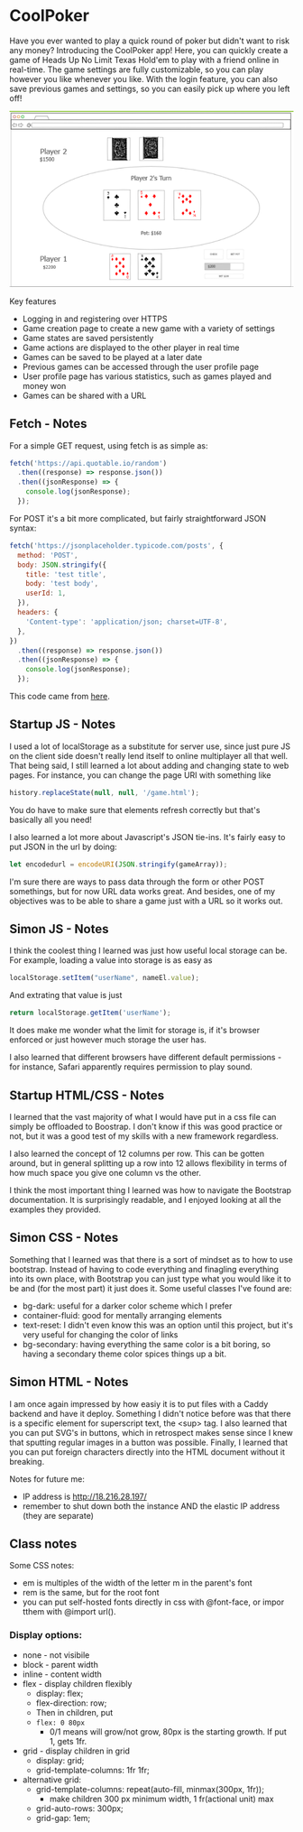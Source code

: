 # CoolPoker

Have you ever wanted to play a quick round of poker but didn't want to risk any money? Introducing the CoolPoker app! Here, you can quickly create a game of Heads Up No Limit Texas Hold'em to play with a friend online in real-time. The game settings are fully customizable, so you can play however you like whenever you like.  With the login feature, you can also save previous games and settings, so you can easily pick up where you left off!

![myimage](startUpSpec/pagemockup.png)

Key features

- Logging in and registering over HTTPS
- Game creation page to create a new game with a variety of settings
- Game states are saved persistently
- Game actions are displayed to the other player in real time
- Games can be saved to be played at a later date
- Previous games can be accessed through the user profile page
- User profile page has various statistics, such as games played and money won
- Games can be shared with a URL


## Fetch - Notes

For a simple GET request, using fetch is as simple as:

```javascript
fetch('https://api.quotable.io/random')
  .then((response) => response.json())
  .then((jsonResponse) => {
    console.log(jsonResponse);
  });
```

For POST it's a bit more complicated, but fairly straightforward JSON syntax:

```javascript
fetch('https://jsonplaceholder.typicode.com/posts', {
  method: 'POST',
  body: JSON.stringify({
    title: 'test title',
    body: 'test body',
    userId: 1,
  }),
  headers: {
    'Content-type': 'application/json; charset=UTF-8',
  },
})
  .then((response) => response.json())
  .then((jsonResponse) => {
    console.log(jsonResponse);
  });
```

This code came from [here](https://github.com/webprogramming260/.github/blob/main/profile/webServices/fetch/fetch.md).

## Startup JS - Notes

I used a lot of localStorage as a substitute for server use, since just pure JS on the client side doesn't really lend itself to online multiplayer all that well. That being said, I still learned a lot about adding and changing state to web pages. For instance, you can change the page URI with something like 

```javascript
history.replaceState(null, null, '/game.html');
```

You do have to make sure that elements refresh correctly but that's basically all you need!

I also learned a lot more about Javascript's JSON tie-ins. It's fairly easy to put JSON in the url by doing:

```javascript
let encodedurl = encodeURI(JSON.stringify(gameArray));
```

I'm sure there are ways to pass data through the form or other POST somethings, but for now URL data works great. And besides, one of my objectives was to be able to share a game just with a URL so it works out.

## Simon JS - Notes

I think the coolest thing I learned was just how useful local storage can be. For example, loading a value into storage is as easy as
```javascript
localStorage.setItem("userName", nameEl.value);
```
And extrating that value is just
```javascript
return localStorage.getItem('userName');
```
It does make me wonder what the limit for storage is, if it's browser enforced or just however much storage the user has.

I also learned that different browsers have different default permissions - for instance, Safari apparently requires permission to play sound. 


## Startup HTML/CSS - Notes

I learned that the vast majority of what I would have put in a css file can simply be offloaded to Boostrap. I don't know if this was good practice or not, but it was a good test of my skills with a new framework regardless. 

I also learned the concept of 12 columns per row. This can be gotten around, but in general splitting up a row into 12 allows flexibility in terms of how much space you give one column vs the other.

I think the most important thing I learned was how to navigate the Bootstrap documentation. It is surprisingly readable, and I enjoyed looking at all the examples they provided.

## Simon CSS - Notes

Something that I learned was that there is a sort of mindset as to how to use bootstrap. Instead of having to code everything and finagling everything into its own place, with Bootstrap you can just type what you would like it to be and (for the most part) it just does it. Some useful classes I've found are:

- bg-dark: useful for a darker color scheme which I prefer
- container-fluid: good for mentally arranging elements
- text-reset: I didn't even know this was an option until this project, but it's very useful for changing the color of links
- bg-secondary: having everything the same color is a bit boring, so having a secondary theme color spices things up a bit.


## Simon HTML - Notes

I am once again impressed by how easiy it is to put files with a Caddy backend and have it deploy. Something I didn't notice before was that there is a specific element for superscript text, the \<sup\> tag. I also learned that you can put SVG's in buttons, which in retrospect makes sense since I knew that sputting regular images in a button was possible. Finally, I learned that you can put foreign characters directly into the HTML document without it breaking.

Notes for future me:
- IP address is http://18.216.28.197/
- remember to shut down both the instance AND the elastic IP address (they are separate)


## Class notes

Some CSS notes:

- em is multiples of the width of the letter m in the parent's font
- rem is the same, but for the root font
- you can put self-hosted fonts directly in css with @font-face, or impor tthem with @import url().

### Display options:
- none - not visibile
- block - parent width
- inline - content width
- flex - display children flexibly
	- display: flex;
	- flex-direction: row;
	- Then in children, put
	- `flex: 0 80px`
		- 0/1 means will grow/not grow, 80px is the starting growth. If put 1, gets 1fr.
- grid - display children in grid
	- display: grid;
	- grid-template-columns: 1fr 1fr;
- alternative grid:
	- grid-template-columns: repeat(auto-fill, minmax(300px, 1fr));
		- make children 300 px minimum width, 1 fr(actional unit) max
	- grid-auto-rows: 300px;
	- grid-gap: 1em;